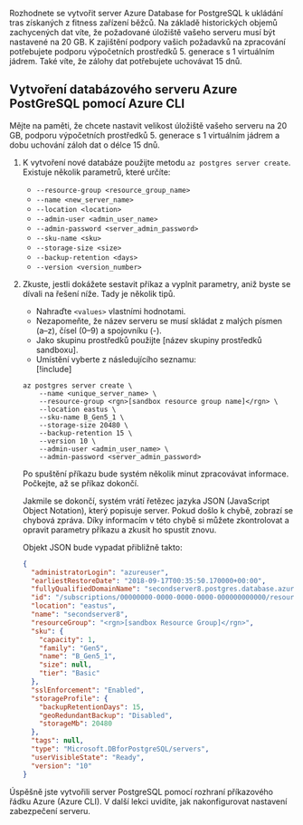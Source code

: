 Rozhodnete se vytvořit server Azure Database for PostgreSQL k ukládání tras získaných z fitness zařízení běžců. Na základě historických objemů zachycených dat víte, že požadované úložiště vašeho serveru musí být nastavené na 20 GB. K zajištění podpory vašich požadavků na zpracování potřebujete podporu výpočetních prostředků 5. generace s 1 virtuálním jádrem. Také víte, že zálohy dat potřebujete uchovávat 15 dnů.

## <a name="create-an-azure-postgresql-database-server-with-the-azure-cli"></a>Vytvoření databázového serveru Azure PostGreSQL pomocí Azure CLI

Mějte na paměti, že chcete nastavit velikost úložiště vašeho serveru na 20 GB, podporu výpočetních prostředků 5. generace s 1 virtuálním jádrem a dobu uchování záloh dat o délce 15 dnů.

1. K vytvoření nové databáze použijte metodu `az postgres server create`. Existuje několik parametrů, které určíte:
    - `--resource-group <resource_group_name>`
    - `--name <new_server_name>`
    - `--location <location>`
    - `--admin-user <admin_user_name>`
    - `--admin-password <server_admin_password>`
    - `--sku-name <sku>`
    - `--storage-size <size>`
    - `--backup-retention <days>`
    - `--version <version_number>`

2. Zkuste, jestli dokážete sestavit příkaz a vyplnit parametry, aniž byste se dívali na řešení níže. Tady je několik tipů.
    - Nahraďte `<values>` vlastními hodnotami. 
    - Nezapomeňte, že název serveru se musí skládat z malých písmen (a–z), čísel (0–9) a spojovníku (-).
    - Jako skupinu prostředků použijte <rgn>[název skupiny prostředků sandboxu]</rgn>.
    - Umístění vyberte z následujícího seznamu:  
        [!include[](../../../includes/azure-sandbox-regions-note.md)]

    ```azurecli
    az postgres server create \
        --name <unique_server_name> \
        --resource-group <rgn>[sandbox resource group name]</rgn> \
        --location eastus \
        --sku-name B_Gen5_1 \
        --storage-size 20480 \
        --backup-retention 15 \
        --version 10 \
        --admin-user <admin_user_name> \
        --admin-password <server_admin_password>
    ```

    Po spuštění příkazu bude systém několik minut zpracovávat informace. Počkejte, až se příkaz dokončí.

    Jakmile se dokončí, systém vrátí řetězec jazyka JSON (JavaScript Object Notation), který popisuje server. Pokud došlo k chybě, zobrazí se chybová zpráva. Díky informacím v této chybě si můžete zkontrolovat a opravit parametry příkazu a zkusit ho spustit znovu.

    Objekt JSON bude vypadat přibližně takto:

    ```json
    {
      "administratorLogin": "azureuser",
      "earliestRestoreDate": "2018-09-17T00:35:50.170000+00:00",
      "fullyQualifiedDomainName": "secondserver8.postgres.database.azure.com",
      "id": "/subscriptions/00000000-0000-0000-0000-000000000000/resourceGroups/<rgn>[sandbox Resource Group]</rgn>/providers/Microsoft.DBforPostgreSQL/servers/secondserver8",
      "location": "eastus",
      "name": "secondserver8",
      "resourceGroup": "<rgn>[sandbox Resource Group]</rgn>",
      "sku": {
        "capacity": 1,
        "family": "Gen5",
        "name": "B_Gen5_1",
        "size": null,
        "tier": "Basic"
      },
      "sslEnforcement": "Enabled",
      "storageProfile": {
        "backupRetentionDays": 15,
        "geoRedundantBackup": "Disabled",
        "storageMb": 20480
      },
      "tags": null,
      "type": "Microsoft.DBforPostgreSQL/servers",
      "userVisibleState": "Ready",
      "version": "10"
    }
    ```

Úspěšně jste vytvořili server PostgreSQL pomocí rozhraní příkazového řádku Azure (Azure CLI). V další lekci uvidíte, jak nakonfigurovat nastavení zabezpečení serveru.
